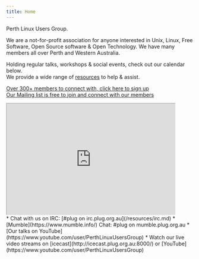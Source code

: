 ```yaml
---
title: Home
---
```

Perth Linux Users Group.

We are a not-for-profit association for anyone interested in Unix, Linux, Free Software, Open Source software & Open Technology. We have many members all over Perth and Western Australia.

Holding regular talks, workshops & social events, check out our calendar below.<br />
We provide a wide range of [resources](/resources/_index.md) to help & assist.

[Over 300+ members to connect with, click here to sign up](membership.md)<br />
[Our Mailing list is free to join and connect with our members](http://lists.plug.org.au/mailman/listinfo/plug)

<iframe src="https://www.google.com/calendar/embed?showTitle=0&amp;showNav=0&amp;showDate=0&amp;showPrint=0&amp;showTabs=0&amp;showCalendars=0&amp;mode=AGENDA&amp;height=200&amp;wkst=1&amp;bgcolor=%23FFFFFF&amp;src=president%40plug.org.au&amp;color=%23182C57&amp;ctz=Australia%2FPerth" style=" border-width:1 " width="90%" height="300" frameborder="0" scrolling="no"></iframe>

<br />
*   Chat with us on IRC: [#plug on irc.plug.org.au](/resources/irc.md)
*   [Mumble](https://www.mumble.info/) Chat: #plug on mumble.plug.org.au
*   [Our talks on YouTube](https://www.youtube.com/user/PerthLinuxUsersGroup)
*   Watch our live video streams on [icecast](http://icecast.plug.org.au:8000/) or [YouTube](https://www.youtube.com/user/PerthLinuxUsersGroup)

